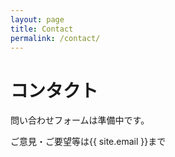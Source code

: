 ```yaml
---
layout: page
title: Contact
permalink: /contact/
---
```


# コンタクト

問い合わせフォームは準備中です。

ご意見・ご要望等は{{ site.email }}まで

